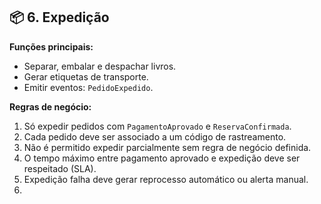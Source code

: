 ## 📦 **6. Expedição**

**Funções principais:**

* Separar, embalar e despachar livros.
* Gerar etiquetas de transporte.
* Emitir eventos: `PedidoExpedido`.

**Regras de negócio:**

1. Só expedir pedidos com `PagamentoAprovado` e `ReservaConfirmada`.
2. Cada pedido deve ser associado a um código de rastreamento.
3. Não é permitido expedir parcialmente sem regra de negócio definida.
4. O tempo máximo entre pagamento aprovado e expedição deve ser respeitado (SLA).
5. Expedição falha deve gerar reprocesso automático ou alerta manual.
6. 
